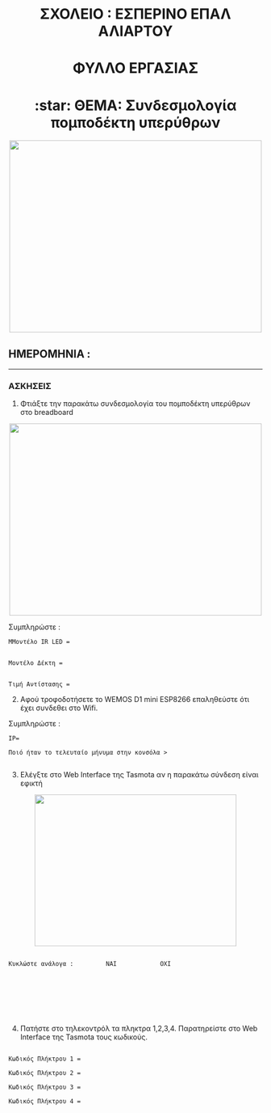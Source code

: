 <!-- title only -->
<h1 align="center"> ΣΧΟΛΕΙΟ :  ΕΣΠΕΡΙΝΟ ΕΠΑΛ ΑΛΙΑΡΤΟΥ </h1>

<!-- title with div -->
<div align="center"> <h1 align="center"> ΦΥΛΛΟ ΕΡΓΑΣΙΑΣ</h1> </div>

<div align="center"> <h1> :star:   ΘΕΜΑ: Συνδεσμολογία πομποδέκτη υπερύθρων </h1>  </div>
<p align="center"><img width=500 height=380 src="hhttps://tasmota.github.io/docs/_media/irremote-sheme.jpg"></p>

## ΗΜΕΡΟΜΗΝΙΑ :

---






### ΑΣΚΗΣΕΙΣ
 

  1. Φτιάξτε την παρακάτω συνδεσμολογία του πομποδέκτη υπερύθρων στο breadboard

<p align="center"><img width=500 height=380 src="https://1.bp.blogspot.com/-H6KzfWzBnl8/XIQRY19noEI/AAAAAAABjvg/UyPF9Tc3gPkW2X8pP2MfA38nGonQxEwegCLcBGAs/s1600/ir.png"></p>

Συμπληρώστε :

```
MΜοντέλο IR LED =


Μοντέλο Δέκτη =


Τιμή Αντίστασης =

```


2. Αφού τροφοδοτήσετε το  WEMOS D1 mini ESP8266 επαληθεύστε ότι έχει συνδεθει στο Wifi.


Συμπληρώστε :

```
ΙΡ= 

Ποιό ήταν το τελευταίο μήνυμα στην κονσόλα >


```



3. Ελέγξτε στο Web Interface της Tasmota αν η παρακάτω σύνδεση είναι εφικτή

<p align="center"><img width=400 height=300 src="https://user-images.githubusercontent.com/5904370/68167905-820b3e00-ff67-11e9-978f-d7108a179353.png"></p>


```

Κυκλώστε ανάλογα :         ΝΑΙ            ΟΧΙ








```
4. Πατήστε στο τηλεκοντρόλ τα πληκτρα 1,2,3,4. Παρατηρείστε στο  Web Interface της Tasmota τους κωδικούς.

```

Κωδικός Πλήκτρου 1 = 

Κωδικός Πλήκτρου 2 = 

Κωδικός Πλήκτρου 3 = 

Κωδικός Πλήκτρου 4 = 










```
